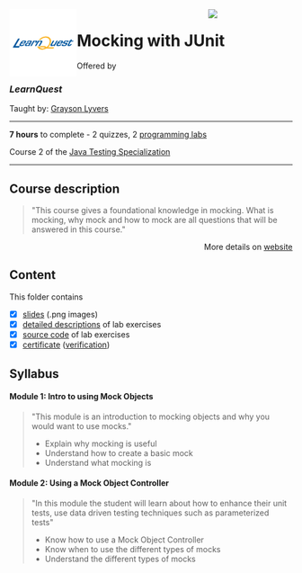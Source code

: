 <a href="https://www.coursera.org/learn/mocking-j-unit">
  <img src="/img/Java_Testing_logo.avif" width="150" align="right">
</a>

<img src="/img/LearnQuest_logo.png" width="120" align="left">

# Mocking with JUnit

Offered by 
### *LearnQuest*

Taught by: [Grayson Lyvers](https://www.coursera.org/instructor/~80014260)

---

**7 hours** to complete - 2 quizzes, 2 [programming labs](./Labs)

Course 2 of the [Java Testing Specialization](../) 

---

## Course description

>"This course gives a foundational knowledge in mocking. What is mocking, why mock and how to mock are all questions that will be answered in this course."

<p align="right">More details on <a href="https://www.coursera.org/learn/mocking-j-unit">website</a></p>

## Content
This folder contains 
- [x] [slides](./Slides/README.md) (.png images)
- [x] [detailed descriptions](./Labs) of lab exercises
- [x] [source code](./Codes/StudentWork/solutions) of lab exercises
- [x] [certificate](./Coursera_Certificate_Overview_of_JUnit_Testing.pdf) ([verification](https://coursera.org/verify/R9DQXAGRSU7S))

## Syllabus

#### Module 1: Intro to using Mock Objects

>"This module is an introduction to mocking objects and why you would want to use mocks."
>- Explain why mocking is useful
>- Understand how to create a basic mock
>- Understand what mocking is

#### Module 2: Using a Mock Object Controller

>"In this module the student will learn about how to enhance their unit tests, use data driven testing techniques such as parameterized tests"
>- Know how to use a Mock Object Controller
>- Know when to use the different types of mocks
>- Understand the different types of mocks
